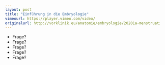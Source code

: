 ```yaml
---
layout: post
title: "Einführung in die Embryologie"
vimeourl: https://player.vimeo.com/video/
originalurl: http://vorklinik.eu/anatomie/embryologie/20201a-menstruationszyklus
---
```

- Frage?
- Frage?
- Frage?
- Frage?
- Frage?



